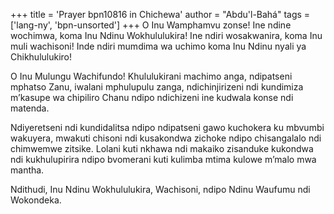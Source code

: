 +++
title = 'Prayer bpn10816 in Chichewa'
author = "Abdu'l-Bahá"
tags = ['lang-ny', 'bpn-unsorted']
+++
O Inu Wamphamvu zonse! Ine ndine wochimwa, koma Inu Ndinu Wokhululukira! Ine ndiri wosakwanira, koma Inu muli wachisoni! Inde ndiri mumdima wa uchimo koma Inu Ndinu nyali ya Chikhululukiro! 

O Inu Mulungu Wachifundo! Khululukirani machimo anga, ndipatseni mphatso Zanu, iwalani mphulupulu zanga, ndichinjirizeni ndi kundimiza m’kasupe wa chipiliro Chanu ndipo ndichizeni ine kudwala konse ndi matenda. 

Ndiyeretseni ndi kundidalitsa ndipo ndipatseni gawo kuchokera ku mbvumbi wakuyera, mwakuti chisoni ndi kusakondwa zichoke ndipo chisangalalo ndi chimwemwe zitsike.  Lolani kuti nkhawa ndi makaiko zisanduke kukondwa ndi kukhulupirira ndipo bvomerani kuti kulimba mtima kulowe m’malo mwa mantha. 

Ndithudi, Inu Ndinu Wokhululukira, Wachisoni, ndipo Ndinu Waufumu ndi Wokondeka.
